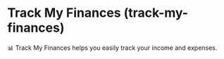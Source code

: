 # Track My Finances (track-my-finances)

📊 Track My Finances helps you easily track your income and expenses.
